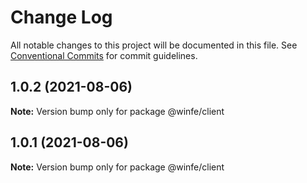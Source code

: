 # Change Log

All notable changes to this project will be documented in this file.
See [Conventional Commits](https://conventionalcommits.org) for commit guidelines.

## 1.0.2 (2021-08-06)

**Note:** Version bump only for package @winfe/client





## 1.0.1 (2021-08-06)

**Note:** Version bump only for package @winfe/client
